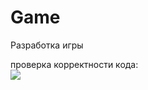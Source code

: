 # Game
Разработка игры

проверка корректности кода: <br> <img src = "https://github.com/Ar6yZzZ/Game/workflows/testAction/badge.svg?branch=main"> <br>
